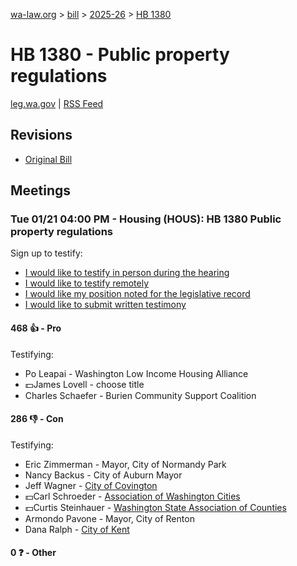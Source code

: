 [wa-law.org](/) > [bill](/bill/) > [2025-26](/bill/2025-26/) > [HB 1380](/bill/2025-26/hb/1380/)

# HB 1380 - Public property regulations
[leg.wa.gov](https://app.leg.wa.gov/billsummary?BillNumber=1380&Year=2025&Initiative=false) | [RSS Feed](./rss.xml)

## Revisions
* [Original Bill](1/)

## Meetings
### Tue 01/21 04:00 PM - Housing (HOUS): HB 1380 Public property regulations
Sign up to testify:
* [I would like to testify in person during the hearing](https://app.leg.wa.gov/csi/Testifier/Add?chamber=House&mId=32456&aId=161832&caId=24922&tId=1)
* [I would like to testify remotely](https://app.leg.wa.gov/csi/Testifier/Add?chamber=House&mId=32456&aId=161832&caId=24922&tId=2)
* [I would like my position noted for the legislative record](https://app.leg.wa.gov/csi/Testifier/Add?chamber=House&mId=32456&aId=161832&caId=24922&tId=3)
* [I would like to submit written testimony](https://app.leg.wa.gov/csi/Testifier/Add?chamber=House&mId=32456&aId=161832&caId=24922&tId=4)

#### 468 👍 - Pro
Testifying:
* Po Leapai - Washington Low Income Housing Alliance
* 💵James Lovell - choose title
* Charles Schaefer - Burien Community Support Coalition

#### 286 👎 - Con
Testifying:
* Eric Zimmerman - Mayor, City of Normandy Park
* Nancy Backus - City of Auburn Mayor
* Jeff Wagner - [City of Covington](/org/city_of_covington/)
* 💵Carl Schroeder - [Association of Washington Cities](/org/association_of_washington_cities/)
* 💵Curtis Steinhauer - [Washington State Association of Counties](/org/washington_state_association_of_counties/)
* Armondo Pavone - Mayor, City of Renton
* Dana Ralph - [City of Kent](/org/city_of_kent/)

#### 0 ❓ - Other
